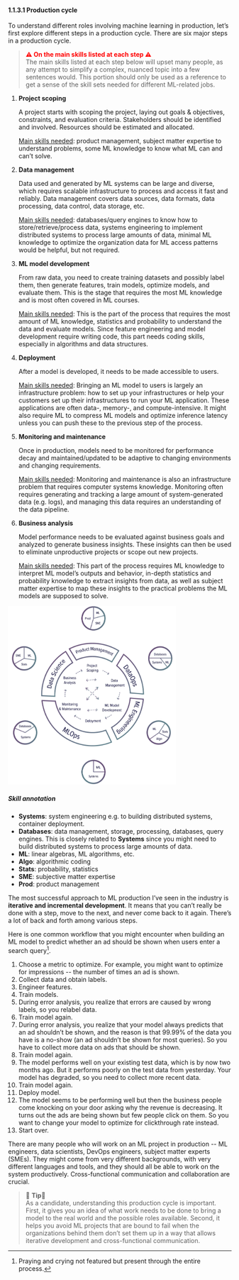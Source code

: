 #### 1.1.3.1 Production cycle

To understand different roles involving machine learning in production, let’s first explore different steps in a production cycle. There are six major steps in a production cycle.


> <span style="color: red; font-weight: bold">⚠ On the main skills listed at each step ⚠</span><br>
The main skills listed at each step below will upset many people, as any attempt to simplify a complex, nuanced topic into a few sentences would. This portion should only be used as a reference to get a sense of the skill sets needed for different ML-related jobs.




1. **Project scoping**

    A project starts with scoping the project, laying out goals & objectives, constraints, and evaluation criteria. Stakeholders should be identified and involved. Resources should be estimated and allocated.

    <span style="text-decoration:underline;">Main skills needed</span>: product management, subject matter expertise to understand problems, some ML knowledge to know what ML can and can’t solve.

2. **Data management**

    Data used and generated by ML systems can be large and diverse, which requires scalable infrastructure to process and access it fast and reliably. Data management covers data sources, data formats, data processing, data control, data storage, etc.

    <span style="text-decoration:underline;">Main skills needed</span>: databases/query engines to know how to store/retrieve/process data, systems engineering to implement distributed systems to process large amounts of data, minimal ML knowledge to optimize the organization data for ML access patterns would be helpful, but not required.

3. **ML model development**

    From raw data, you need to create training datasets and possibly label them, then generate features, train models, optimize models, and evaluate them. This is the stage that requires the most ML knowledge and is most often covered in ML courses.

    <span style="text-decoration:underline;">Main skills needed</span>: This is the part of the process that requires the most amount of ML knowledge, statistics and probability to understand the data and evaluate models. Since feature engineering and model development require writing code, this part needs coding skills, especially in algorithms and data structures.

4. **Deployment**

    After a model is developed, it needs to be made accessible to users.

    <span style="text-decoration:underline;">Main skills needed</span>: Bringing an ML model to users is largely an infrastructure problem: how to set up your infrastructures or help your customers set up their infrastructures to run your ML application. These applications are often data-, memory-, and compute-intensive. It might also require ML to compress ML models and optimize inference latency unless you can push these to the previous step of the process.

5. **Monitoring and maintenance**

    Once in production, models need to be monitored for performance decay and maintained/updated to be adaptive to changing environments and changing requirements.

    <span style="text-decoration:underline;">Main skills needed</span>: Monitoring and maintenance is also an infrastructure problem that requires computer systems knowledge. Monitoring often requires generating and tracking a large amount of system-generated data (e.g. logs), and managing this data requires an understanding of the data pipeline.

6. **Business analysis**

    Model performance needs to be evaluated against business goals and analyzed to generate business insights. These insights can then be used to eliminate unproductive projects or scope out new projects.

    <span style="text-decoration:underline;">Main skills needed</span>: This part of the process requires ML knowledge to interpret ML model’s outputs and behavior, in-depth statistics and probability knowledge to extract insights from data, as well as subject matter expertise to map these insights to the practical problems the ML models are supposed to solve.


<img src="images/image1.png" width="75%" alt="Iterative development for ML systems" title="image_tooltip">

##### Skill annotation
<ul>

<li><strong>Systems</strong>: system engineering e.g. to building distributed systems, container deployment.

<li><strong>Databases</strong>: data management, storage, processing, databases, query engines. This is closely related to <strong>Systems</strong> since you might need to build distributed systems to process large amounts of data.

<li><strong>ML</strong>: linear algebras, ML algorithms, etc.

<li><strong>Algo</strong>: algorithmic coding

<li><strong>Stats</strong>: probability, statistics

<li><strong>SME</strong>: subjective matter expertise

<li><strong>Prod</strong>: product management
</li>
</ul>


The most successful approach to ML production I’ve seen in the industry is **iterative and incremental development**. It means that you can’t really be done with a step, move to the next, and never come back to it again. There’s a lot of back and forth among various steps.

Here is one common workflow that you might encounter when building an ML model to predict whether an ad should be shown when users enter a search query[^8].

[^8]:
      Praying and crying not featured but present through the entire process.

1. Choose a metric to optimize. For example, you might want to optimize for impressions -- the number of times an ad is shown.
2. Collect data and obtain labels.
3. Engineer features.
4. Train models.
5. During error analysis, you realize that errors are caused by wrong labels, so you relabel data.
6. Train model again.
7. During error analysis, you realize that your model always predicts that an ad shouldn’t be shown, and the reason is that 99.99% of the data you have is a no-show (an ad shouldn’t be shown for most queries). So you have to collect more data on ads that should be shown.
8. Train model again.
9. The model performs well on your existing test data, which is by now two months ago. But it performs poorly on the test data from yesterday. Your model has degraded, so you need to collect more recent data.
10. Train model again.
11. Deploy model.
12. The model seems to be performing well but then the business people come knocking on your door asking why the revenue is decreasing. It turns out the ads are being shown but few people click on them. So you want to change your model to optimize for clickthrough rate instead.
13. Start over.

There are many people who will work on an ML project in production -- ML engineers, data scientists, DevOps engineers, subject matter experts (SMEs). They might come from very different backgrounds, with very different languages and tools, and they should all be able to work on the system productively. Cross-functional communication and collaboration are crucial.

> 🌳 **Tip**🌳<br>
As a candidate, understanding this production cycle is important. First, it gives you an idea of what work needs to be done to bring a model to the real world and the possible roles available. Second, it helps you avoid ML projects that are bound to fail when the organizations behind them don’t set them up in a way that allows iterative development and cross-functional communication.
